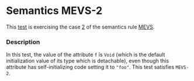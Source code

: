 # Semantics MEVS-2

This [test](.) is exercising the case [2](../Readme.md) of the semantics rule [MEVS](../../mevs/Readme.md).

### Description

In this test, the value of the attribute `f` is `Void` (which is the default initialization value of its type which is detachable), even though this attribute has self-initializing code setting it to `"foo"`. This test satisfies `MEVS-2`.
